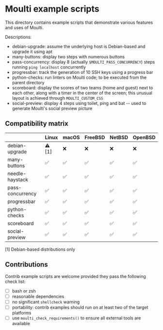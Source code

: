 # Moulti example scripts

This directory contains example scripts that demonstrate various features and uses of Moulti.

Descriptions:
- debian-upgrade: assume the underlying host is Debian-based and upgrade it using apt
- many-buttons: display two steps with numerous buttons
- pass-concurrency: display 8 (actually `$MOULTI_PASS_CONCURRENCY`) steps running `ping localhost` concurrently
- progressbar: track the generation of 10 SSH keys using a progress bar
- python-checks: run linters on Moulti code; to be executed from the parent directory
- scoreboard: display the scores of two teams (home and guest) next to each other, along with a timer in the center of the screen; this unusual layout is achieved through `MOULTI_CUSTOM_CSS`
- social-preview: display 4 steps using toilet, ping and bat -- used to generate Moulti's social preview picture

## Compatibility matrix

|                  | Linux | macOS | FreeBSD | NetBSD | OpenBSD |
|------------------|-------|-------|---------|--------|---------|
| debian-upgrade   | ⚠️  [1]|  ❌   |   ❌    |   ❌   |   ❌    |
| many-buttons     | ✅    |  ✅   |   ✅    |   ✅   |   ✅    |
| needle-haystack  | ✅    |  ✅   |   ✅    |   ✅   |   ✅    |
| pass-concurrency | ✅    |  ✅   |   ✅    |   ✅   |   ✅    |
| progressbar      | ✅    |  ✅   |   ✅    |   ✅   |   ✅    |
| python-checks    | ✅    |  ✅   |   ✅    |   ✅   |   ✅    |
| scoreboard       | ✅    |  ✅   |   ✅    |   ✅   |   ✅    |
| social-preview   | ✅    |  ✅   |   ✅    |   ✅   |   ✅    |

[1] Debian-based distributions only

## Contributions

Contrib example scripts are welcome provided they pass the following check list:

- [ ] bash or zsh
- [ ] reasonable dependencies
- [ ] no significant `shellcheck` warning
- [ ] portability: contrib examples should run on at least two of the target platforms
- [ ] use `moulti_check_requirements()` to ensure all external tools are available
